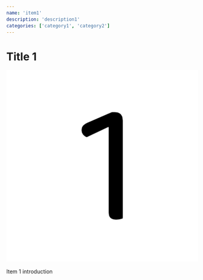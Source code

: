 ```yaml
---
name: 'item1'
description: 'description1'
categories: ['category1', 'category2']
---
```


# Title 1

![Image 1](./image-1.jpg)

Item 1 introduction


